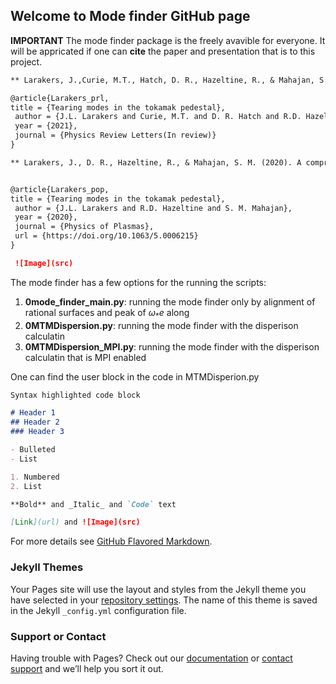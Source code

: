 ## Welcome to Mode finder GitHub page

**IMPORTANT** The mode finder package is the freely avavible for everyone. It will be appricated if one can **cite** the paper and presentation that is to this project. 

```markdown
** Larakers, J.,Curie, M.T., Hatch, D. R., Hazeltine, R., & Mahajan, S. M. (2021). Tearing modes in thetokamak pedestal.Physics Review Letters(In review)**

@article{Larakers_prl,
title = {Tearing modes in the tokamak pedestal},
 author = {J.L. Larakers and Curie, M.T. and D. R. Hatch and R.D. Hazeltine and S. M. Mahajan},
 year = {2021},
 journal = {Physics Review Letters(In review)}
}

** Larakers, J., D. R., Hazeltine, R., & Mahajan, S. M. (2020). A comprehensive conductivity model for drift and micro-tearing modes [https://doi.org/10.1063/5.0006215](url)**


@article{Larakers_pop,
title = {Tearing modes in the tokamak pedestal},
 author = {J.L. Larakers and R.D. Hazeltine and S. M. Mahajan},
 year = {2020},
 journal = {Physics of Plasmas},
 url = {https://doi.org/10.1063/5.0006215}
}

 ![Image](src)
```


The mode finder has a few options for the running the scripts: 
1. **0mode_finder_main.py**:   running the mode finder only by alignment of rational surfaces and peak of $\omega_*e$ along
2. **0MTMDispersion.py**:      running the mode finder with the disperison calculatin
3. **0MTMDispersion_MPI.py**:  running the mode finder with the disperison calculatin that is MPI enabled 

One can find the user block in the code in MTMDisperion.py


```markdown
Syntax highlighted code block

# Header 1
## Header 2
### Header 3

- Bulleted
- List

1. Numbered
2. List

**Bold** and _Italic_ and `Code` text

[Link](url) and ![Image](src)
```

For more details see [GitHub Flavored Markdown](https://guides.github.com/features/mastering-markdown/).

### Jekyll Themes

Your Pages site will use the layout and styles from the Jekyll theme you have selected in your [repository settings](https://github.com/maxcurie1996/mode_finder/settings/pages). The name of this theme is saved in the Jekyll `_config.yml` configuration file.

### Support or Contact

Having trouble with Pages? Check out our [documentation](https://docs.github.com/categories/github-pages-basics/) or [contact support](https://support.github.com/contact) and we’ll help you sort it out.
